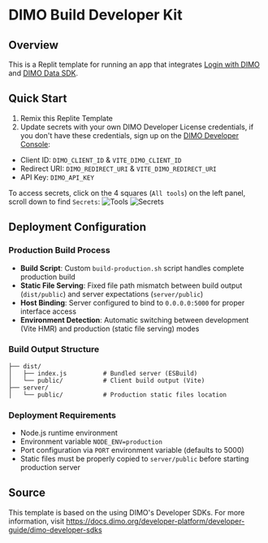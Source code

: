# DIMO Build Developer Kit

## Overview

This is a Replit template for running an app that integrates [Login with DIMO](https://www.npmjs.com/package/@dimo-network/login-with-dimo) and [DIMO Data SDK](https://www.npmjs.com/package/@dimo-network/data-sdk).

## Quick Start

1. Remix this Replite Template
2. Update secrets with your own DIMO Developer License credentials, if you don't have these credentials, sign up on the [DIMO Developer Console](https://console.dimo.org):
  - Client ID: `DIMO_CLIENT_ID` & `VITE_DIMO_CLIENT_ID`
  - Redirect URI: `DIMO_REDIRECT_URI` & `VITE_DIMO_REDIRECT_URI`
  - API Key: `DIMO_API_KEY`

To access secrets, click on the 4 squares (`All tools`) on the left panel, scroll down to find `Secrets`:
![Tools](https://github.com/DIMO-Network/dimo-developer-kit/blob/replit-agent/README_tools.png)
![Secrets](https://github.com/DIMO-Network/dimo-developer-kit/blob/replit-agent/README_secrets.png)

## Deployment Configuration

### Production Build Process
- **Build Script**: Custom `build-production.sh` script handles complete production build
- **Static File Serving**: Fixed file path mismatch between build output (`dist/public`) and server expectations (`server/public`)
- **Host Binding**: Server configured to bind to `0.0.0.0:5000` for proper interface access
- **Environment Detection**: Automatic switching between development (Vite HMR) and production (static file serving) modes

### Build Output Structure
```
├── dist/
│   ├── index.js          # Bundled server (ESBuild)
│   └── public/           # Client build output (Vite)
├── server/
│   └── public/           # Production static files location
```

### Deployment Requirements
- Node.js runtime environment
- Environment variable `NODE_ENV=production`
- Port configuration via `PORT` environment variable (defaults to 5000)
- Static files must be properly copied to `server/public` before starting production server

## Source
This template is based on the using DIMO's Developer SDKs. For more information, visit https://docs.dimo.org/developer-platform/developer-guide/dimo-developer-sdks
